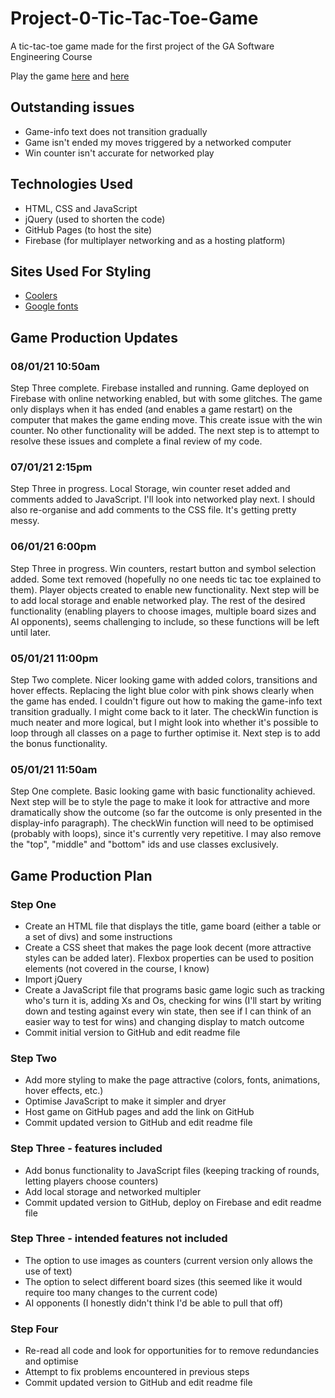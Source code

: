 # Project-0-Tic-Tac-Toe-Game
A tic-tac-toe game made for the first project of the GA Software Engineering Course

Play the game [here](https://peglione.github.io/Project-0-Tic-Tac-Toe-Game/) and [here](https://pams-tic-tac-toe.firebaseapp.com/)

## Outstanding issues

* Game-info text does not transition gradually
* Game isn't ended my moves triggered by a networked computer
* Win counter isn't accurate for networked play

## Technologies Used
* HTML, CSS and JavaScript
* jQuery (used to shorten the code)
* GitHub Pages (to host the site)
* Firebase (for multiplayer networking and as a hosting platform)

## Sites Used For Styling
* [Coolers](https://coolors.co/palettes/popular)
* [Google fonts](https://fonts.google.com/specimen/Open+Sans?preview.text=XOXOXOX&preview.text_type=custom&sidebar.open=true&selection.family=Open+Sans:wght@400;700)

## Game Production Updates

### 08/01/21 10:50am

Step Three complete. Firebase installed and running. Game deployed on Firebase with online networking enabled, but with some glitches. The game only displays when it has ended (and enables a game restart) on the computer that makes the game ending move. This create issue with the win counter. No other functionality will be added. The next step is to attempt to resolve these issues and complete a final review of my code.

### 07/01/21 2:15pm

Step Three in progress. Local Storage, win counter reset added and comments added to JavaScript. I'll look into networked play next. I should also re-organise and add comments to the CSS file. It's getting pretty messy.

### 06/01/21 6:00pm

Step Three in progress. Win counters, restart button and symbol selection added. Some text removed (hopefully no one needs tic tac toe explained to them). Player objects created to enable new functionality. Next step will be to add local storage and enable networked play. The rest of the desired functionality (enabling players to choose images, multiple board sizes and AI opponents), seems challenging to include, so these functions will be left until later.

### 05/01/21 11:00pm

Step Two complete. Nicer looking game with added colors, transitions and hover effects. Replacing the light blue color with pink shows clearly when the game has ended. I couldn't figure out how to making the game-info text transition gradually. I might come back to it later. The checkWin function is much neater and more logical, but I might look into whether it's possible to loop through all classes on a page to further optimise it. Next step is to add the bonus functionality.

### 05/01/21 11:50am

Step One complete. Basic looking game with basic functionality achieved. Next step will be to style the page to make it look for attractive and more dramatically show the outcome (so far the outcome is only presented in the display-info paragraph). The checkWin function will need to be optimised (probably with loops), since it's currently very repetitive. I may also remove the "top", "middle" and "bottom" ids and use classes exclusively.

## Game Production Plan

### Step One
* Create an HTML file that displays the title, game board (either a table or a set of divs) and some instructions
* Create a CSS sheet that makes the page look decent (more attractive styles can be added later). Flexbox properties can be used to position elements (not covered in the course, I know)
* Import jQuery
* Create a JavaScript file that programs basic game logic such as tracking who's turn it is, adding Xs and Os, checking for wins (I'll start by writing down and testing against every win state, then see if I can think of an easier way to test for wins) and changing display to match outcome
* Commit initial version to GitHub and edit readme file

### Step Two
* Add more styling to make the page attractive (colors, fonts, animations, hover effects, etc.)
* Optimise JavaScript to make it simpler and dryer
* Host game on GitHub pages and add the link on GitHub
* Commit updated version to GitHub and edit readme file

### Step Three - features included
* Add bonus functionality to JavaScript files (keeping tracking of rounds, letting players choose counters)
* Add local storage and networked multipler
* Commit updated version to GitHub, deploy on Firebase and edit readme file

### Step Three - intended features not included
* The option to use images as counters (current version only allows the use of text)
* The option to select different board sizes (this seemed like it would require too many changes to the current code)
* AI opponents (I honestly didn't think I'd be able to pull that off)

### Step Four
* Re-read all code and look for opportunities for to remove redundancies and optimise
* Attempt to fix problems encountered in previous steps
* Commit updated version to GitHub and edit readme file
